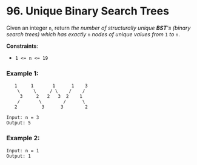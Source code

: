 # 96. Unique Binary Search Trees

Given an integer `n`, return *the number of structurally unique ***BST***'s (binary search trees) which has exactly* `n` *nodes of unique values from* `1` *to* `n`.

**Constraints**:
- `1 <= n <= 19`

### Example 1:
```
   1     1       1      1    3
    \     \     / \    /    /
     3     2   2   3  2    1
    /       \        /      \
   2         3      3        2

Input: n = 3
Output: 5
```

### Example 2:
```
Input: n = 1
Output: 1
```

